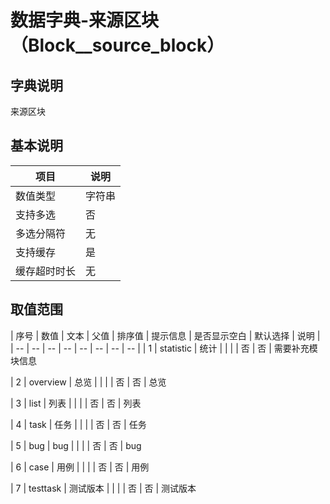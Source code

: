 # 数据字典-来源区块（Block__source_block）
## 字典说明
来源区块

## 基本说明
| 项目 | 说明 |
| -- | -- |
| 数值类型 | 字符串 |
| 支持多选 | 否 |
| 多选分隔符 | 无 |
| 支持缓存 | 是 |
| 缓存超时时长 | 无 |

## 取值范围
| 序号 | 数值 | 文本 | 父值 | 排序值 | 提示信息 | 是否显示空白 | 默认选择 | 说明 |
| -- | -- | -- | -- | -- | -- | -- | -- |
| 1 | statistic | 统计 |  |  |  | 否 | 否 | 需要补充模块信息

| 2 | overview | 总览 |  |  |  | 否 | 否 | 总览

| 3 | list | 列表 |  |  |  | 否 | 否 | 列表

| 4 | task | 任务 |  |  |  | 否 | 否 | 任务

| 5 | bug | bug |  |  |  | 否 | 否 | bug

| 6 | case | 用例 |  |  |  | 否 | 否 | 用例

| 7 | testtask | 测试版本 |  |  |  | 否 | 否 | 测试版本


